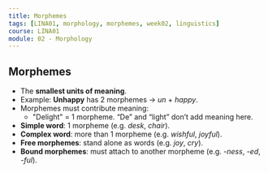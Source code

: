 ```yaml
---
title: Morphemes
tags: [LINA01, morphology, morphemes, week02, linguistics]
course: LINA01
module: 02 - Morphology
---
```


## Morphemes

- The **smallest units of meaning**.
- Example: **Unhappy** has 2 morphemes → *un* + *happy*.
- Morphemes must contribute meaning:
  - "Delight" = 1 morpheme. “De” and “light” don’t add meaning here.
- **Simple word**: 1 morpheme (e.g. *desk*, *chair*).
- **Complex word**: more than 1 morpheme (e.g. *wishful*, *joyful*).
- **Free morphemes**: stand alone as words (e.g. *joy*, *cry*).
- **Bound morphemes**: must attach to another morpheme (e.g. *-ness*, *-ed*, *-ful*).
